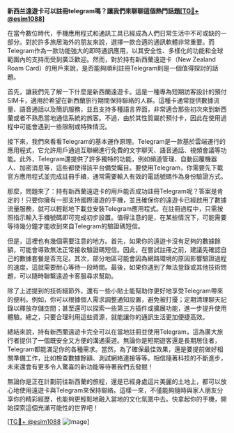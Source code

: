 **新西兰遠遊卡可以註冊telegram嗎？讓我們來聊聊這個熱門話題[[TG💪+ @esim1088](https://t.me/s/esim1088)]**

在當今數位時代，手機應用程式和通訊工具已經成為人們日常生活中不可或缺的一部分。對於許多旅居海外的朋友來說，選擇一款合適的通訊軟體非常重要。而Telegram作為一款功能強大的即時通訊應用，以其安全性、多樣化的功能和全球範圍內的支持而受到廣泛歡迎。然而，對於持有新西蘭遠遊卡（New Zealand Roam Card）的用戶來說，是否能夠順利註冊Telegram則是一個值得探討的話題。

首先，讓我們先了解一下什麼是新西蘭遠遊卡。這是一種專為短期訪客設計的預付SIM卡，適用於希望在新西蘭旅行期間保持聯絡的人群。這種卡通常提供數據流量、語音通話以及簡訊服務，並且支持多種語言界面，非常適合那些初次來到新西蘭或者不熟悉當地通信系統的旅客。不過，由於其性質屬於預付卡，因此在使用過程中可能會遇到一些限制或特殊情況。

接下來，我們來看看Telegram的基本運作原理。Telegram是一款基於雲端運行的應用程式，它允許用戶通過互聯網進行免費的文字聊天、語音通話、視頻會議等功能。此外，Telegram還提供了許多獨特的功能，例如頻道管理、自動回覆機器人、加密消息等，這些都使得該平台備受矚目。要使用Telegram，你需要先下載官方應用程式並完成註冊手續，通常需要輸入有效的電話號碼作為身份驗證方式。

那麼，問題來了：持有新西蘭遠遊卡的用戶能否成功註冊Telegram呢？答案是肯定的！只要你擁有一部支持國際漫遊的手機，並且確保你的遠遊卡已經啟用了數據流量服務，就可以輕鬆地下載並安裝Telegram應用程式。在註冊過程中，只需按照指示輸入手機號碼即可完成初步設置。值得注意的是，在某些情況下，可能需要等待幾分鐘才能收到來自Telegram的驗證碼短信。

但是，這裡也有幾個需要注意的地方。首先，如果你的遠遊卡沒有足夠的數據餘額，可能會導致無法正常接收驗證碼短信。因此，在嘗試註冊之前，建議先確認自己的數據套餐是否充足。其次，部分地區可能會因為網路環境的原因影響驗證過程的速度，這就需要耐心等待一段時間。最後，如果你遇到了無法登錄或其他技術問題，可以隨時聯繫遠遊卡客服尋求幫助。

除了上述提到的技術細節外，還有一些小貼士能幫助你更好地享受Telegram帶來的便利。例如，你可以根據個人需求調整通知設置，避免被打擾；定期清理聊天記錄以釋放存儲空間；甚至還可以探索一些第三方插件或擴展功能，進一步提升使用體驗。總之，只要合理利用這些資源，就能讓你的通訊生活更加便捷高效。

總結來說，持有新西蘭遠遊卡完全可以在當地註冊並使用Telegram，這為廣大旅行者提供了一個既安全又方便的溝通渠道。無論你是短期遊客還是長期居住者，Telegram都能滿足你的各種需求。當然，為了確保最佳效果，還是要提前做好相關準備工作，比如檢查數據餘額、測試網絡連接等等。相信隨著科技的不斷進步，未來還會有更多令人驚喜的新功能等待著我們去發掘！

無論你是正在計劃前往新西蘭的旅程，還是已經身處這片美麗的土地上，都可以放心地使用遠遊卡與Telegram來保持聯絡。這樣一來，不僅能夠隨時與家人朋友分享你的精彩經歷，也能夠更輕鬆地融入當地的文化氛圍中去。快拿起你的手機，開始探索這個充滿可能性的世界吧！

[[TG💪+ @esim1088](https://t.me/s/esim1088) ![Image](https://i.postimg.cc/4NQfJmqS/Snipaste-2025-05-13-00-14-12.png)]